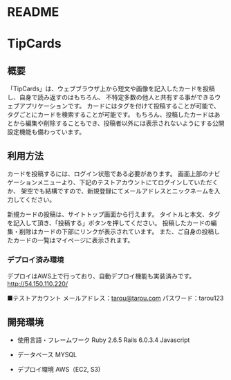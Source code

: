 # README

# TipCards
## 概要
「TipCards」は、ウェブブラウザ上から短文や画像を記入したカードを投稿し、自身で読み返すのはもちろん、
不特定多数の他人と共有する事ができるウェブアプリケーションです。
カードにはタグを付けて投稿することが可能で、タグごとにカードを検索することが可能です。
もちろん、投稿したカードはあとから編集や削除することもでき、投稿者以外には表示されないようにする公開設定機能も備わっています。

## 利用方法
カードを投稿するには、ログイン状態である必要があります。
画面上部のナビゲーションメニューより、下記のテストアカウントにてログインしていただくか、
架空でも結構ですので、新規登録にてメールアドレスとニックネームを入力してください。

新規カードの投稿は、サイトトップ画面から行えます。
タイトルと本文、タグを記入して頂き、「投稿する」ボタンを押してください。
投稿したカードの編集・削除はカードの下部にリンクが表示されています。
また、ご自身の投稿したカードの一覧はマイページに表示されます。

### デプロイ済み環境
デプロイはAWS上で行っており、自動デプロイ機能も実装済みです。
http://54.150.110.220/

■テストアカウント
メールアドレス：tarou@tarou.com
パスワード：tarou123

## 開発環境
- 使用言語・フレームワーク
Ruby 2.6.5
Rails 6.0.3.4
Javascript

- データベース
MYSQL

- デプロイ環境
AWS（EC2, S3)